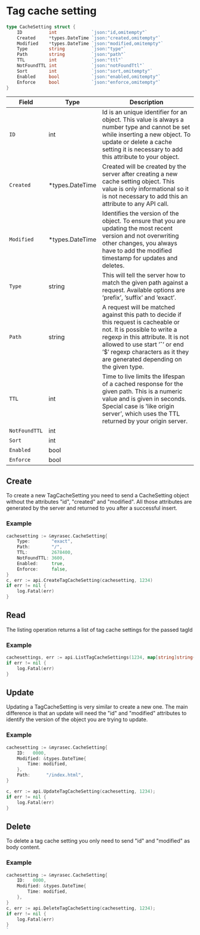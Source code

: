 # Tag cache setting

```go
type CacheSetting struct {
	ID          int             `json:"id,omitempty"`
	Created     *types.DateTime `json:"created,omitempty"`
	Modified    *types.DateTime `json:"modified,omitempty"`
	Type        string          `json:"type"`
	Path        string          `json:"path"`
	TTL         int             `json:"ttl"`
	NotFoundTTL int             `json:"notFoundTtl"`
	Sort        int             `json:"sort,omitempty"`
	Enabled     bool            `json:"enabled,omitempty"`
	Enforce     bool            `json:"enforce,omitempty"`
}
```

| Field | Type | Description|
|---|---|---|
| `ID` | int | Id is an unique identifier for an object. This value is always a number type and cannot be set while inserting a new object. To update or delete a cache setting it is necessary to add this attribute to your object. |
| `Created` | *types.DateTime | Created will be created by the server after creating a new cache setting object. This value is only informational so it is not necessary to add this an attribute to any API call. |
| `Modified` | *types.DateTime | Identifies the version of the object. To ensure that you are updating the most recent version and not overwriting other changes, you always have to add the modified timestamp for updates and deletes. |
| `Type` | string | This will tell the server how to match the given path against a request. Available options are ’prefix’, ’suffix’ and ’exact’. |
| `Path` | string | A request will be matched against this path to decide if this request is cacheable or not. It is possible to write a regexp in this attribute. It is not allowed to use start ’ˆ’ or end ’$’ regexp characters as it they are generated depending on the given type. |
| `TTL` |  int| Time to live limits the lifespan of a cached response for the given path. This is a numeric value and is given in seconds. Special case is ’like origin server’, which uses the TTL returned by your origin server. |
| `NotFoundTTL` | int |  |
| `Sort` | int |  |
| `Enabled` | bool |  |
| `Enforce` | bool |  |


## Create
To create a new TagCacheSetting you need to send a CacheSetting object without the attributes "id", "created" and "modified". All those attributes are generated by the server and returned to you after a successful insert.

### Example
```go
cachesetting := &myrasec.CacheSetting{
    Type:        "exact",
    Path:        "/",
    TTL:         2678400,
    NotFoundTTL: 3600,
    Enabled:     true,
    Enforce:     false,
}
c, err := api.CreateTagCacheSetting(cachesetting, 1234)
if err != nil {
    log.Fatal(err)
}
```


## Read
The listing operation returns a list of tag cache settings for the passed tagId

### Example 
```go
cachesettings, err := api.ListTagCacheSettings(1234, map[string]string{})
if err != nil {
    log.Fatal(err)
}
```

## Update
Updating a TagCacheSetting is very similar to create a new one. The main difference is that an update will need the "id" and "modified" attributes to identify the version of the object you are trying to update.

### Example
```go
cachesetting := &myrasec.CacheSetting{
    ID:   0000,
    Modified: &types.DateTime{
        Time: modified,
    },
    Path:      "/index.html",
}

c, err := api.UpdateTagCacheSetting(cachesetting, 1234);
if err != nil {
    log.Fatal(err)
}
```


## Delete
To delete a tag cache setting you only need to send "id" and "modified" as body content.

### Example
```go
cachesetting := &myrasec.CacheSetting{
    ID:   0000,
    Modified: &types.DateTime{
        Time: modified,
    },
}
c, err := api.DeleteTagCacheSetting(cachesetting, 1234);
if err != nil {
    log.Fatal(err)
}
`